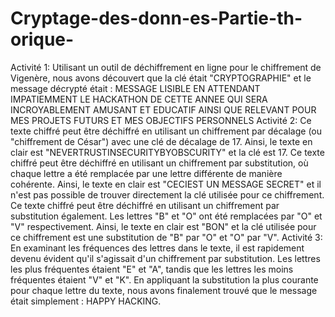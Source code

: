 # Cryptage-des-donn-es-Partie-th-orique-
Activité 1: Utilisant un outil de déchiffrement en ligne pour le chiffrement de Vigenère, nous avons découvert que la clé était "CRYPTOGRAPHIE" et le message décrypté était :
MESSAGE LISIBLE EN ATTENDANT IMPATIEMMENT LE HACKATHON DE CETTE ANNEE QUI SERA INCROYABLEMENT AMUSANT ET EDUCATIF AINSI QUE RELEVANT POUR MES PROJETS FUTURS ET MES OBJECTIFS PERSONNELS
Activité 2:
Ce texte chiffré peut être déchiffré en utilisant un chiffrement par décalage (ou "chiffrement de César") avec une clé de décalage de 17. Ainsi, le texte en clair est "NEVERTRUSTINSECURITYBYOBSCURITY" et la clé est 17.
Ce texte chiffré peut être déchiffré en utilisant un chiffrement par substitution, où chaque lettre a été remplacée par une lettre différente de manière cohérente. Ainsi, le texte en clair est "CECIEST UN MESSAGE SECRET" et il n'est pas possible de trouver directement la clé utilisée pour ce chiffrement.
Ce texte chiffré peut être déchiffré en utilisant un chiffrement par substitution également. Les lettres "B" et "O" ont été remplacées par "O" et "V" respectivement. Ainsi, le texte en clair est "BON" et la clé utilisée pour ce chiffrement est une substitution de "B" par "O" et "O" par "V".
Activité 3: En examinant les fréquences des lettres dans le texte, il est rapidement devenu évident qu'il s'agissait d'un chiffrement par substitution. Les lettres les plus fréquentes étaient "E" et "A", tandis que les lettres les moins fréquentes étaient "V" et "K". En appliquant la substitution la plus courante pour chaque lettre du texte, nous avons finalement trouvé que le message était simplement :
HAPPY HACKING.
